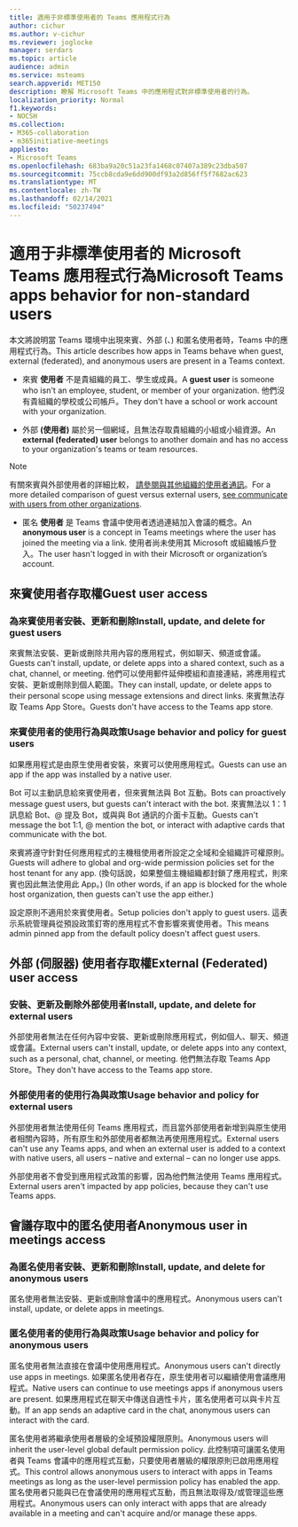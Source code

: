 ```yaml
---
title: 適用于非標準使用者的 Teams 應用程式行為
author: cichur
ms.author: v-cichur
ms.reviewer: joglocke
manager: serdars
ms.topic: article
audience: admin
ms.service: msteams
search.appverid: MET150
description: 瞭解 Microsoft Teams 中的應用程式對非標準使用者的行為。
localization_priority: Normal
f1.keywords:
- NOCSH
ms.collection:
- M365-collaboration
- m365initiative-meetings
appliesto:
- Microsoft Teams
ms.openlocfilehash: 683ba9a20c51a23fa1468c07407a389c23dba507
ms.sourcegitcommit: 75ccb8cda9e6dd900df93a2d856ff5f7682ac623
ms.translationtype: MT
ms.contentlocale: zh-TW
ms.lasthandoff: 02/14/2021
ms.locfileid: "50237494"
---
```

# <a name="microsoft-teams-apps-behavior-for-non-standard-users"></a><span data-ttu-id="f31d7-103">適用于非標準使用者的 Microsoft Teams 應用程式行為</span><span class="sxs-lookup"><span data-stu-id="f31d7-103">Microsoft Teams apps behavior for non-standard users</span></span>

<span data-ttu-id="f31d7-104">本文將說明當 Teams 環境中出現來賓、外部 (、) 和匿名使用者時，Teams 中的應用程式行為。</span><span class="sxs-lookup"><span data-stu-id="f31d7-104">This article describes how apps in Teams behave when guest, external (federated), and anonymous users are present in a Teams context.</span></span>

- <span data-ttu-id="f31d7-105">來賓 **使用者** 不是貴組織的員工、學生或成員。</span><span class="sxs-lookup"><span data-stu-id="f31d7-105">A **guest user** is someone who isn't an employee, student, or member of your organization.</span></span> <span data-ttu-id="f31d7-106">他們沒有貴組織的學校或公司帳戶。</span><span class="sxs-lookup"><span data-stu-id="f31d7-106">They don't have a school or work account with your organization.</span></span>

- <span data-ttu-id="f31d7-107">外部 **(使用者)** 屬於另一個網域，且無法存取貴組織的小組或小組資源。</span><span class="sxs-lookup"><span data-stu-id="f31d7-107">An **external (federated) user** belongs to another domain and has no access to your organization's teams or team resources.</span></span>

>[!Note]
> <span data-ttu-id="f31d7-108">有關來賓與外部使用者的詳細比較， [請參閱與其他組織的使用者通訊](https://docs.microsoft.com/microsoftteams/communicate-with-users-from-other-organizations)。</span><span class="sxs-lookup"><span data-stu-id="f31d7-108">For a more detailed comparison of guest versus external users, [see communicate with users from other organizations](https://docs.microsoft.com/microsoftteams/communicate-with-users-from-other-organizations).</span></span>

- <span data-ttu-id="f31d7-109">匿名 **使用者** 是 Teams 會議中使用者透過連結加入會議的概念。</span><span class="sxs-lookup"><span data-stu-id="f31d7-109">An **anonymous user** is a concept in Teams meetings where the user has joined the meeting via a link.</span></span> <span data-ttu-id="f31d7-110">使用者尚未使用其 Microsoft 或組織帳戶登入。</span><span class="sxs-lookup"><span data-stu-id="f31d7-110">The user hasn't logged in with their Microsoft or organization’s account.</span></span>

## <a name="guest-user-access"></a><span data-ttu-id="f31d7-111">來賓使用者存取權</span><span class="sxs-lookup"><span data-stu-id="f31d7-111">Guest user access</span></span>

### <a name="install-update-and-delete-for-guest-users"></a><span data-ttu-id="f31d7-112">為來賓使用者安裝、更新和刪除</span><span class="sxs-lookup"><span data-stu-id="f31d7-112">Install, update, and delete for guest users</span></span>

<span data-ttu-id="f31d7-113">來賓無法安裝、更新或刪除共用內容的應用程式，例如聊天、頻道或會議。</span><span class="sxs-lookup"><span data-stu-id="f31d7-113">Guests can't install, update, or delete apps into a shared context, such as a chat, channel, or meeting.</span></span> <span data-ttu-id="f31d7-114">他們可以使用郵件延伸模組和直接連結，將應用程式安裝、更新或刪除到個人範圍。</span><span class="sxs-lookup"><span data-stu-id="f31d7-114">They can install, update, or delete apps to their personal scope using message extensions and direct links.</span></span> <span data-ttu-id="f31d7-115">來賓無法存取 Teams App Store。</span><span class="sxs-lookup"><span data-stu-id="f31d7-115">Guests don't have access to the Teams app store.</span></span>

### <a name="usage-behavior-and-policy-for-guest-users"></a><span data-ttu-id="f31d7-116">來賓使用者的使用行為與政策</span><span class="sxs-lookup"><span data-stu-id="f31d7-116">Usage behavior and policy for guest users</span></span>

<span data-ttu-id="f31d7-117">如果應用程式是由原生使用者安裝，來賓可以使用應用程式。</span><span class="sxs-lookup"><span data-stu-id="f31d7-117">Guests can use an app if the app was installed by a native user.</span></span>

<span data-ttu-id="f31d7-118">Bot 可以主動訊息給來賓使用者，但來賓無法與 Bot 互動。</span><span class="sxs-lookup"><span data-stu-id="f31d7-118">Bots can proactively message guest users, but guests can't interact with the bot.</span></span> <span data-ttu-id="f31d7-119">來賓無法以 1：1 訊息給 Bot、@ 提及 Bot，或與與 Bot 通訊的介面卡互動。</span><span class="sxs-lookup"><span data-stu-id="f31d7-119">Guests can't message the bot 1:1, @ mention the bot, or interact with adaptive cards that communicate with the bot.</span></span>

<span data-ttu-id="f31d7-120">來賓將遵守針對任何應用程式的主機租使用者所設定之全域和全組織許可權原則。</span><span class="sxs-lookup"><span data-stu-id="f31d7-120">Guests will adhere to global and org-wide permission policies set for the host tenant for any app.</span></span> <span data-ttu-id="f31d7-121"> (換句話說，如果整個主機組織都封鎖了應用程式，則來賓也因此無法使用此 App。) </span><span class="sxs-lookup"><span data-stu-id="f31d7-121">(In other words, if an app is blocked for the whole host organization, then guests can't use the app either.)</span></span>

<span data-ttu-id="f31d7-122">設定原則不適用於來賓使用者。</span><span class="sxs-lookup"><span data-stu-id="f31d7-122">Setup policies don't apply to guest users.</span></span> <span data-ttu-id="f31d7-123">這表示系統管理員從預設政策釘寄的應用程式不會影響來賓使用者。</span><span class="sxs-lookup"><span data-stu-id="f31d7-123">This means admin pinned app from the default policy doesn't affect guest users.</span></span>

## <a name="external-federated-user-access"></a><span data-ttu-id="f31d7-124">外部 (伺服器) 使用者存取權</span><span class="sxs-lookup"><span data-stu-id="f31d7-124">External (Federated) user access</span></span>

### <a name="install-update-and-delete-for-external-users"></a><span data-ttu-id="f31d7-125">安裝、更新及刪除外部使用者</span><span class="sxs-lookup"><span data-stu-id="f31d7-125">Install, update, and delete for external users</span></span>

<span data-ttu-id="f31d7-126">外部使用者無法在任何內容中安裝、更新或刪除應用程式，例如個人、聊天、頻道或會議。</span><span class="sxs-lookup"><span data-stu-id="f31d7-126">External users can't install, update, or delete apps into any context, such as a personal, chat, channel, or meeting.</span></span> <span data-ttu-id="f31d7-127">他們無法存取 Teams App Store。</span><span class="sxs-lookup"><span data-stu-id="f31d7-127">They don't have access to the Teams app store.</span></span>

### <a name="usage-behavior-and-policy-for-external-users"></a><span data-ttu-id="f31d7-128">外部使用者的使用行為與政策</span><span class="sxs-lookup"><span data-stu-id="f31d7-128">Usage behavior and policy for external users</span></span>

<span data-ttu-id="f31d7-129">外部使用者無法使用任何 Teams 應用程式，而且當外部使用者新增到與原生使用者相關內容時，所有原生和外部使用者都無法再使用應用程式。</span><span class="sxs-lookup"><span data-stu-id="f31d7-129">External users can't use any Teams apps, and when an external user is added to a context with native users, all users – native and external – can no longer use apps.</span></span>

<span data-ttu-id="f31d7-130">外部使用者不會受到應用程式政策的影響，因為他們無法使用 Teams 應用程式。</span><span class="sxs-lookup"><span data-stu-id="f31d7-130">External users aren't impacted by app policies, because they can't use Teams apps.</span></span>

## <a name="anonymous-user-in-meetings-access"></a><span data-ttu-id="f31d7-131">會議存取中的匿名使用者</span><span class="sxs-lookup"><span data-stu-id="f31d7-131">Anonymous user in meetings access</span></span>

### <a name="install-update-and-delete-for-anonymous-users"></a><span data-ttu-id="f31d7-132">為匿名使用者安裝、更新和刪除</span><span class="sxs-lookup"><span data-stu-id="f31d7-132">Install, update, and delete for anonymous users</span></span>

<span data-ttu-id="f31d7-133">匿名使用者無法安裝、更新或刪除會議中的應用程式。</span><span class="sxs-lookup"><span data-stu-id="f31d7-133">Anonymous users can't install, update, or delete apps in meetings.</span></span>

### <a name="usage-behavior-and-policy-for-anonymous-users"></a><span data-ttu-id="f31d7-134">匿名使用者的使用行為與政策</span><span class="sxs-lookup"><span data-stu-id="f31d7-134">Usage behavior and policy for anonymous users</span></span>

<span data-ttu-id="f31d7-135">匿名使用者無法直接在會議中使用應用程式。</span><span class="sxs-lookup"><span data-stu-id="f31d7-135">Anonymous users can't directly use apps in meetings.</span></span> <span data-ttu-id="f31d7-136">如果匿名使用者存在，原生使用者可以繼續使用會議應用程式。</span><span class="sxs-lookup"><span data-stu-id="f31d7-136">Native users can continue to use meetings apps if anonymous users are present.</span></span> <span data-ttu-id="f31d7-137">如果應用程式在聊天中傳送自適性卡片，匿名使用者可以與卡片互動。</span><span class="sxs-lookup"><span data-stu-id="f31d7-137">If an app sends an adaptive card in the chat, anonymous users can interact with the card.</span></span>

<span data-ttu-id="f31d7-138">匿名使用者將繼承使用者層級的全域預設權限原則。</span><span class="sxs-lookup"><span data-stu-id="f31d7-138">Anonymous users will inherit the user-level global default permission policy.</span></span> <span data-ttu-id="f31d7-139">此控制項可讓匿名使用者與 Teams 會議中的應用程式互動，只要使用者層級的權限原則已啟用應用程式。</span><span class="sxs-lookup"><span data-stu-id="f31d7-139">This control allows anonymous users to interact with apps in Teams meetings as long as the user-level permission policy has enabled the app.</span></span> <span data-ttu-id="f31d7-140">匿名使用者只能與已在會議使用的應用程式互動，而且無法取得及/或管理這些應用程式。</span><span class="sxs-lookup"><span data-stu-id="f31d7-140">Anonymous users can only interact with apps that are already available in a meeting and can't acquire and/or manage these apps.</span></span>
